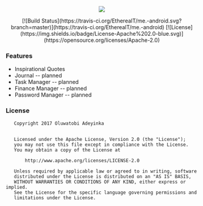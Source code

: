 <p align="center"><img src="http://imgur.com/a/sdOsO"></p>

<p align="center">
[![Build Status](https://travis-ci.org/EtherealT/me.-android.svg?branch=master)](https://travis-ci.org/EtherealT/me.-android) 
[![License](https://img.shields.io/badge/License-Apache%202.0-blue.svg)](https://opensource.org/licenses/Apache-2.0)
</p>

### Features
* Inspirational Quotes
* Journal -- planned
* Task Manager -- planned
* Finance Manager -- planned
* Password Manager -- planned

### License

```
   Copyright 2017 Oluwatobi Adeyinka

   
   Licensed under the Apache License, Version 2.0 (the "License");
   you may not use this file except in compliance with the License.
   You may obtain a copy of the License at

       http://www.apache.org/licenses/LICENSE-2.0

   Unless required by applicable law or agreed to in writing, software
   distributed under the License is distributed on an "AS IS" BASIS,
   WITHOUT WARRANTIES OR CONDITIONS OF ANY KIND, either express or implied.
   See the License for the specific language governing permissions and
   limitations under the License.
```